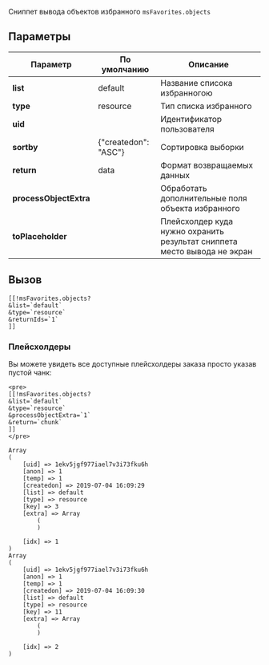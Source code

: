 Сниппет вывода объектов избранного `msFavorites.objects`

## Параметры
Параметр               | По умолчанию  | Описание
-----------------------|---------------|---------------------------------------------
**list**               | default                   | Название списока избранногою
**type**               | resource                  | Тип списка избранного
**uid**                |                           | Идентификатор пользователя
**sortby**             | {"createdon": "ASC"}      | Сортировка выборки
**return**             | data                      | Формат возвращаемых данных
**processObjectExtra** |                           | Обработать дополнительные поля объекта избранного
**toPlaceholder**      |                           | Плейсхолдер куда нужно охранить результат сниппета место вывода не экран

## Вызов
```
[[!msFavorites.objects?
&list=`default`
&type=`resource`
&returnIds=`1`
]]
```

### Плейсхолдеры
Вы можете увидеть все доступные плейсхолдеры заказа просто указав пустой чанк:
```
<pre>
[[!msFavorites.objects?
&list=`default`
&type=`resource`
&processObjectExtra=`1`
&return=`chunk`
]]
</pre>
```

```
Array
(
    [uid] => 1ekv5jgf977iael7v3i73fku6h
    [anon] => 1
    [temp] => 1
    [createdon] => 2019-07-04 16:09:29
    [list] => default
    [type] => resource
    [key] => 3
    [extra] => Array
        (
        )

    [idx] => 1
)
Array
(
    [uid] => 1ekv5jgf977iael7v3i73fku6h
    [anon] => 1
    [temp] => 1
    [createdon] => 2019-07-04 16:09:30
    [list] => default
    [type] => resource
    [key] => 11
    [extra] => Array
        (
        )

    [idx] => 2
)
```


